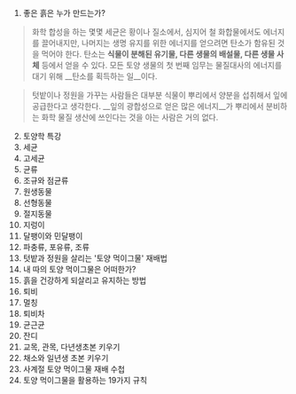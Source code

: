 1. 좋은 흙은 누가 만드는가?

> 화학 합성을 하는 몇몇 세균은 황이나 질소에서, 심지어 철 화합물에서도 에너지를 끌어내지만, 나머지는 생명 유지를 위한 에너지를 얻으려면 탄소가 함유된 것을 먹어야 한다. 탄소는 __식물이 분해된 유기물, 다른 생물의 배설물, 다른 생물 사체__ 등에서 얻을 수 있다. 모든 토양 생물의 첫 번째 임무는 물질대사의 에너지를 대기 위해 __탄소를 획득하는 일__이다.

> 텃밭이나 정원을 가꾸는 사람들은 대부분 식물이 뿌리에서 양분을 섭취해서 잎에 공급한다고 생각한다. __잎의 광합성으로 얻은 많은 에너지__가 뿌리에서 분비하는 화학 물질 생산에 쓰인다는 것을 아는 사람은 거의 없다.

2. 토양학 특강
3. 세균
4. 고세균
5. 균류
6. 조규와 점균류
7. 원생동물
8. 선형동물
9. 절지동물
10. 지렁이
11. 달팽이와 민달팽이
12. 파충류, 포유류, 조류
13. 텃밭과 정원을 살리는 '토양 먹이그물' 재배법
14. 내 따의 토양 먹이그물은 어떠한가?
15. 흙을 건강하게 되살리고 유지하는 방법
16. 퇴비
17. 멀칭
18. 퇴비차
19. 균근균
20. 잔디
21. 교목, 관목, 다년생초본 키우기
22. 채소와 일년생 초본 키우기
23. 사계절 토양 먹이그물 재배 수첩
24. 토양 먹이그물을 활용하는 19가지 규칙